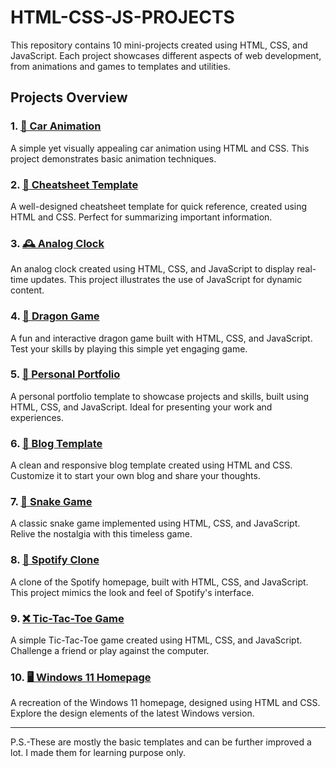 # HTML-CSS-JS-PROJECTS

This repository contains 10 mini-projects created using HTML, CSS, and JavaScript. Each project showcases different aspects of web development, from animations and games to templates and utilities.

## Projects Overview

### 1. [🚗 Car Animation](https://caranimation-yashesh-pratap-singhs-projects.vercel.app/)
A simple yet visually appealing car animation using HTML and CSS. This project demonstrates basic animation techniques.

### 2. [📜 Cheatsheet Template](https://cheatsheat-template-by-yashesh.netlify.app/)
A well-designed cheatsheet template for quick reference, created using HTML and CSS. Perfect for summarizing important information.

### 3. [🕰️ Analog Clock](https://analog-clock-by-yashesh.netlify.app/)
An analog clock created using HTML, CSS, and JavaScript to display real-time updates. This project illustrates the use of JavaScript for dynamic content.

### 4. [🐉 Dragon Game](https://dragon-game-ten.vercel.app/)
A fun and interactive dragon game built with HTML, CSS, and JavaScript. Test your skills by playing this simple yet engaging game.

### 5. [💼 Personal Portfolio](https://personal-portfolio-by-yashesh.netlify.app)
A personal portfolio template to showcase projects and skills, built using HTML, CSS, and JavaScript. Ideal for presenting your work and experiences.

### 6. [📝 Blog Template](https://blog-template-by-yashesh.netlify.app/)
A clean and responsive blog template created using HTML and CSS. Customize it to start your own blog and share your thoughts.

### 7. [🐍 Snake Game](https://snake-game-five-eta.vercel.app/)
A classic snake game implemented using HTML, CSS, and JavaScript. Relive the nostalgia with this timeless game.

### 8. [🎵 Spotify Clone](https://spotifyclonebyyashesh.netlify.app/)
A clone of the Spotify homepage, built with HTML, CSS, and JavaScript. This project mimics the look and feel of Spotify's interface.

### 9. [❌ Tic-Tac-Toe Game](https://tic-tac-toe-by-yashesh.netlify.app)
A simple Tic-Tac-Toe game created using HTML, CSS, and JavaScript. Challenge a friend or play against the computer.

### 10. [🖥️ Windows 11 Homepage](https://win11homepage.netlify.app/)
A recreation of the Windows 11 homepage, designed using HTML and CSS. Explore the design elements of the latest Windows version.
<hr />
<p> P.S.-These are mostly the basic templates and can be further improved a lot. I made them for learning purpose only. </p>
